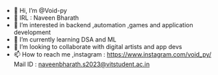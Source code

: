- 👋 Hi, I’m @Void-py
- 🤙 IRL : Naveen Bharath
- 👀 I’m interested in backend ,automation ,games and application development  
- 🌱 I’m currently learning DSA and ML
- 💞️ I’m looking to collaborate with digital artists and app devs
- 📫 How to reach me ,instagram : https://www.instagram.com/void_py/
                      Mail ID : naveenbharath.s2023@vitstudent.ac.in
